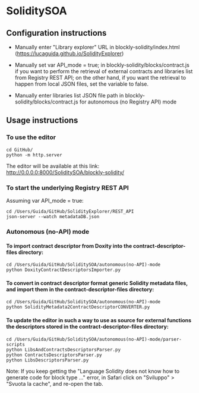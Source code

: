 # SoliditySOA


## Configuration instructions

- Manually enter "Library explorer" URL in blockly-solidity/index.html (https://lucaguida.github.io/SolidityExplorer)

- Manually set var API_mode = true; in blockly-solidity/blocks/contract.js if you want to perform the retrieval of external contracts and libraries list  from Registry REST API; on the other hand, if you want the retrieval to happen from local JSON files, set the variable to false.  
- Manually enter libraries list JSON file path in blockly-solidity/blocks/contract.js for autonomous (no Registry API) mode 



## Usage instructions

### To use the editor
```
cd GitHub/
python -m http.server
```

The editor will be available at this link: http://0.0.0.0:8000/SoliditySOA/blockly-solidity/


### To start the underlying Registry REST API
Assuming var API_mode = true:
```
cd /Users/Guida/GitHub/SolidityExplorer/REST_API
json-server --watch metadataDB.json
```



### Autonomous (no-API) mode

#### To import contract descriptor from Doxity into the contract-descriptor-files directory:
```
cd /Users/Guida/GitHub/SoliditySOA/autonomous(no-API)-mode
python DoxityContractDescriptorsImporter.py
```

#### To convert in contract descriptor format generic Solidity metadata files, and import them in the contract-descriptor-files directory:
```
cd /Users/Guida/GitHub/SoliditySOA/autonomous(no-API)-mode
python SolidityMetadata2ContractDescriptorCONVERTER.py
```

#### To update the editor in such a way to use as source for external functions the descriptors stored in the contract-descriptor-files directory:
```
cd /Users/Guida/GitHub/SoliditySOA/autonomous(no-API)-mode/parser-scripts
python LibsAndContractsDescriptorsParser.py
python ContractsDescriptorsParser.py
python LibsDescriptorsParser.py
```



Note: If you keep getting the "Language Solidity does not know how to generate code for block type ..." error, in Safari click on "Sviluppo" > "Svuota la cache", and re-open the tab.